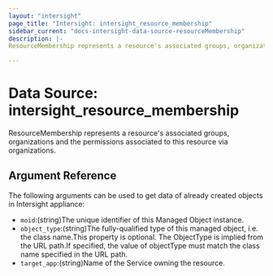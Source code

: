 ```yaml
---
layout: "intersight"
page_title: "Intersight: intersight_resource_membership"
sidebar_current: "docs-intersight-data-source-resourceMembership"
description: |-
ResourceMembership represents a resource's associated groups, organizations and the permissions associated to this resource via organizations.

---
```


# Data Source: intersight_resource_membership
ResourceMembership represents a resource's associated groups, organizations and the permissions associated to this resource via organizations.

## Argument Reference
The following arguments can be used to get data of already created objects in Intersight appliance:
* `moid`:(string)The unique identifier of this Managed Object instance.
* `object_type`:(string)The fully-qualified type of this managed object, i.e. the class name.This property is optional. The ObjectType is implied from the URL path.If specified, the value of objectType must match the class name specified in the URL path.
* `target_app`:(string)Name of the Service owning the resource.
